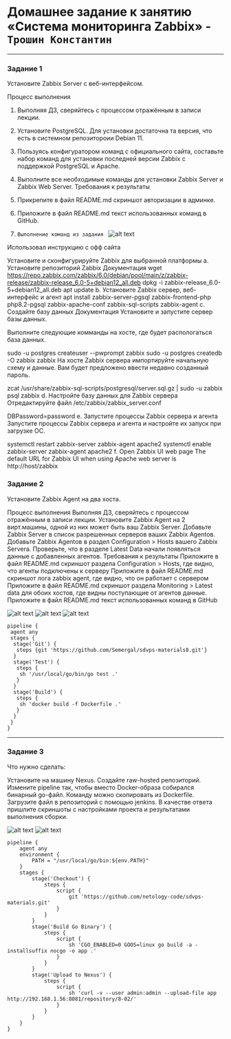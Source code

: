 # Домашнее задание к занятию «Система мониторинга Zabbix» - `Трошин Константин`


---

### Задание 1

Установите Zabbix Server с веб-интерфейсом.

Процесс выполнения
1. Выполняя ДЗ, сверяйтесь с процессом отражённым в записи лекции.
2. Установите PostgreSQL. Для установки достаточна та версия, что есть в системном репозитороии Debian 11.
3. Пользуясь конфигуратором команд с официального сайта, составьте набор команд для установки последней версии Zabbix с поддержкой PostgreSQL и Apache.
4. Выполните все необходимые команды для установки Zabbix Server и Zabbix Web Server.
Требования к результаты
1. Прикрепите в файл README.md скриншот авторизации в админке.
2. Приложите в файл README.md текст использованных команд в GitHub.

1. `Выполнение команд из задания `
![alt text](https://github.com/Semergal/8-03-hw/blob/main/img/Screenshot_11.jpg)


Использовал инструкцию с офф сайта

Установите и сконфигурируйте Zabbix для выбранной платформы
a. Установите репозиторий Zabbix
Документация
wget https://repo.zabbix.com/zabbix/6.0/debian/pool/main/z/zabbix-release/zabbix-release_6.0-5+debian12_all.deb
dpkg -i zabbix-release_6.0-5+debian12_all.deb
apt update
b. Установите Zabbix сервер, веб-интерфейс и агент
apt install zabbix-server-pgsql zabbix-frontend-php php8.2-pgsql zabbix-apache-conf zabbix-sql-scripts zabbix-agent
c. Создайте базу данных
Документация
Установите и запустите сервер базы данных.

Выполните следующие комманды на хосте, где будет распологаться база данных.

sudo -u postgres createuser --pwprompt zabbix
sudo -u postgres createdb -O zabbix zabbix
На хосте Zabbix сервера импортируйте начальную схему и данные. Вам будет предложено ввести недавно созданный пароль.

zcat /usr/share/zabbix-sql-scripts/postgresql/server.sql.gz | sudo -u zabbix psql zabbix
d. Настройте базу данных для Zabbix сервера
Отредактируйте файл /etc/zabbix/zabbix_server.conf

DBPassword=password
e. Запустите процессы Zabbix сервера и агента
Запустите процессы Zabbix сервера и агента и настройте их запуск при загрузке ОС.

systemctl restart zabbix-server zabbix-agent apache2
systemctl enable zabbix-server zabbix-agent apache2
f. Open Zabbix UI web page
The default URL for Zabbix UI when using Apache web server is http://host/zabbix


### Задание 2
Установите Zabbix Agent на два хоста.

Процесс выполнения
Выполняя ДЗ, сверяйтесь с процессом отражённым в записи лекции.
Установите Zabbix Agent на 2 вирт.машины, одной из них может быть ваш Zabbix Server.
Добавьте Zabbix Server в список разрешенных серверов ваших Zabbix Agentов.
Добавьте Zabbix Agentов в раздел Configuration > Hosts вашего Zabbix Servera.
Проверьте, что в разделе Latest Data начали появляться данные с добавленных агентов.
Требования к результаты
Приложите в файл README.md скриншот раздела Configuration > Hosts, где видно, что агенты подключены к серверу
Приложите в файл README.md скриншот лога zabbix agent, где видно, что он работает с сервером
Приложите в файл README.md скриншот раздела Monitoring > Latest data для обоих хостов, где видны поступающие от агентов данные.
Приложите в файл README.md текст использованных команд в GitHub

![alt text](https://github.com/Semergal/8-03-hw/blob/main/img/Screenshot_2.jpg)
![alt text](https://github.com/Semergal/8-03-hw/blob/main/img/Screenshot_3.jpg)
![alt text](https://github.com/Semergal/8-03-hw/blob/main/img/Screenshot_4.jpg)
```
pipeline {
 agent any
 stages {
  stage('Git') {
   steps {git 'https://github.com/Semergal/sdvps-materials8.git'}
  }
  stage('Test') {
   steps {
    sh '/usr/local/go/bin/go test .'
   }
  }
  stage('Build') {
   steps {
    sh 'docker build -f Dockerfile .'
   }
  }
 }
}
```

---

### Задание 3

Что нужно сделать:

Установите на машину Nexus.
Создайте raw-hosted репозиторий.
Измените pipeline так, чтобы вместо Docker-образа собирался бинарный go-файл. Команду можно скопировать из Dockerfile.
Загрузите файл в репозиторий с помощью jenkins.
В качестве ответа пришлите скриншоты с настройками проекта и результатами выполнения сборки.

![alt text](https://github.com/Semergal/8-03-hw/blob/main/img/Screenshot_5.jpg)
![alt text](https://github.com/Semergal/8-03-hw/blob/main/img/Screenshot_6.jpg)

```
pipeline {
    agent any
    environment {
        PATH = "/usr/local/go/bin:${env.PATH}"
    }
    stages {
        stage('Checkout') {
            steps {
                script {
                    git 'https://github.com/netology-code/sdvps-materials.git'
                }
            }
        }
        stage('Build Go Binary') {
            steps {
                script {
                    sh 'CGO_ENABLED=0 GOOS=linux go build -a -installsuffix nocgo -o app .'
                }
            }
        }
        stage('Upload to Nexus') {
            steps {
                script {
                    sh 'curl -v --user admin:admin --upload-file app http://192.168.1.56:8081/repository/8-02/'
                }
            }
        }
    }
}
```
